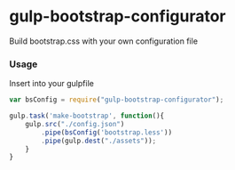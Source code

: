 # gulp-bootstrap-configurator
Build bootstrap.css with your own configuration file

### Usage
Insert into your gulpfile
```javascript
var bsConfig = require("gulp-bootstrap-configurator");

gulp.task('make-bootstrap', function(){
    gulp.src("./config.json")
        .pipe(bsConfig('bootstrap.less'))
        .pipe(gulp.dest("./assets"));
    }
}
```
